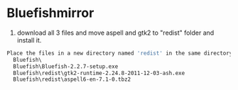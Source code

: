 # Bluefishmirror


1. download all 3 files and move aspell and gtk2 to "redist" folder and install it.

 
```sh  
Place the files in a new directory named 'redist' in the same directory as the Bluefish installer. e.x. 
  Bluefish\  
  Bluefish\Bluefish-2.2.7-setup.exe  
  Bluefish\redist\gtk2-runtime-2.24.8-2011-12-03-ash.exe  
  Bluefish\redist\aspell6-en-7.1-0.tbz2
```
